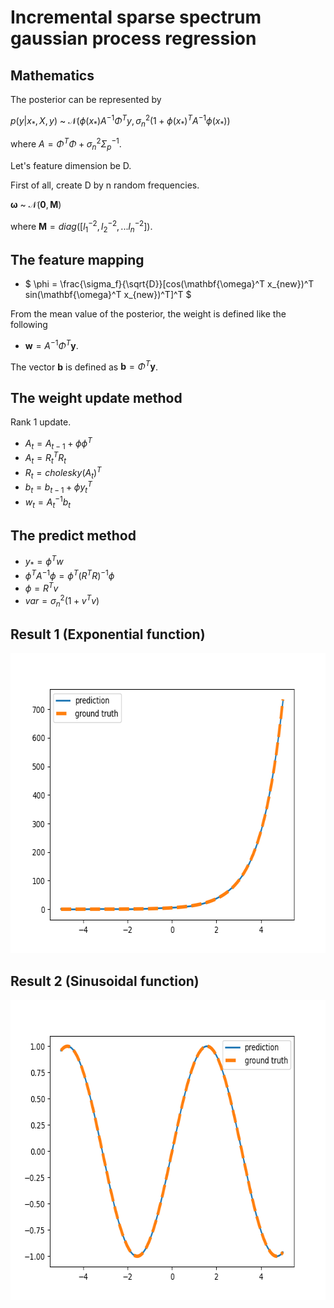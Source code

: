 # Incremental sparse spectrum gaussian process regression

## Mathematics

The posterior can be represented by 

$`p(y|x_\ast, X, y)`$ ~ $`\mathcal{N}(\phi(x_\ast)A^{-1}\Phi^{T}y, \sigma_n^{2}(1+\phi(x_\ast)^TA^{-1}\phi(x_\ast))`$

where $` A = \Phi^{T}\Phi + \sigma_n^{2} \Sigma_p^{-1}`$.

Let's feature dimension be D.

First of all, create D by n random frequencies.

$` \mathbf{\omega}`$ ~ $`\mathcal{N}( \mathbf{0}, \mathbf{M} ) `$

where $`\mathbf{M} = diag([l_1^{-2},l_2^{-2},...l_n^{-2}])`$.

## The feature mapping

- $` \phi = \frac{\sigma_f}{\sqrt{D}}[cos(\mathbf{\omega}^T x_{new})^T sin(\mathbf{\omega}^T x_{new})^T]^T `$

From the mean value of the posterior, the weight is defined like the following

- $` \mathbf{w} = A^{-1}\Phi^{T}\mathbf{y} `$.

The vector $`\mathbf{b}`$ is defined as $`\mathbf{b} = \Phi^T\mathbf{y}`$.

## The weight update method

Rank 1 update.

- $` A_{t} = A_{t-1} + \phi \phi^{T} `$
- $` A_{t} = R_{t}^T R_{t} `$
- $` R_{t} = cholesky(A_{t})^{T}`$
- $` b_{t} = b_{t-1} + \phi y_{t}^T `$
- $` w_{t} = A_{t}^{-1} b_{t} `$


## The predict method

- $` y_{\ast} = \phi^T w `$
- $` \phi^T A^{-1} \phi = \phi^T(R^{T}R)^{-1}\phi `$
- $` \phi = R^{T}v `$
- $` var = \sigma_{n}^2(1+v^{T}v) `$

## Result 1 (Exponential function)

<img src="iss_gpr_example_exp.png" width="640" height="480">

## Result 2 (Sinusoidal function)

<img src="iss_gpr_example_sin.png" width="640" height="480">

